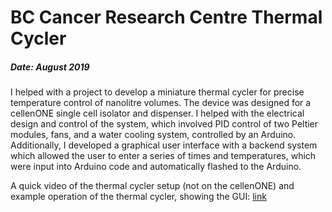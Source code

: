 # BC Cancer Research Centre Thermal Cycler
##### Date: August 2019

I helped with a project to develop a miniature thermal cycler for precise temperature control of nanolitre volumes. The device was designed for a cellenONE single cell isolator and dispenser. I helped with the electrical design and control of the system, which involved PID control of two Peltier modules, fans, and a water cooling system, controlled by an Arduino. Additionally, I developed a graphical user interface with a backend system which allowed the user to enter a series of times and temperatures, which were input into Arduino code and automatically flashed to the Arduino.

A quick video of the thermal cycler setup (not on the cellenONE) and example operation of the thermal cycler, showing the GUI: [link](https://youtu.be/wi3btZdbYng) 
